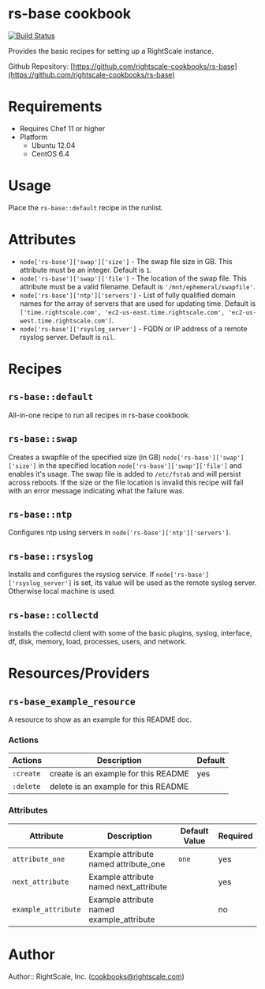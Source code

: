 # rs-base cookbook

[![Build Status](https://travis-ci.org/rightscale-cookbooks/rs-base.png?branch=master)](https://travis-ci.org/rightscale-cookbooks/rs-base)

Provides the basic recipes for setting up a RightScale instance.

Github Repository: [https://github.com/rightscale-cookbooks/rs-base](https://github.com/rightscale-cookbooks/rs-base)

# Requirements

* Requires Chef 11 or higher
* Platform
  * Ubuntu 12.04
  * CentOS 6.4

# Usage

Place the `rs-base::default` recipe in the runlist.

# Attributes

* `node['rs-base']['swap']['size']` - The swap file size in GB. This attribute must be an integer.
  Default is `1`.
* `node['rs-base']['swap']['file']` - The location of the swap file. This attribute must be a valid filename.
  Default is `'/mnt/ephemeral/swapfile'`.
* `node['rs-base']['ntp']['servers']` - List of fully qualified domain names for the array of servers that are used for
  updating time.
  Default is `['time.rightscale.com', 'ec2-us-east.time.rightscale.com', 'ec2-us-west.time.rightscale.com']`.
* `node['rs-base']['rsyslog_server']` - FQDN or IP address of a remote rsyslog server. Default is `nil`.

# Recipes

## `rs-base::default`

All-in-one recipe to run all recipes in rs-base cookbook.

## `rs-base::swap`

Creates a swapfile of the specified size (in GB) `node['rs-base']['swap']['size']` in the
specified location `node['rs-base']['swap']['file']` and enables it's usage.
The swap file is added to `/etc/fstab` and will persist across reboots. If the size or the
file location is invalid this recipe will fail with an error message indicating what the
failure was.

## `rs-base::ntp`

Configures ntp using servers in `node['rs-base']['ntp']['servers']`.

## `rs-base::rsyslog`

Installs and configures the rsyslog service. If `node['rs-base']['rsyslog_server']` is set, its value will be
used as the remote syslog server. Otherwise local machine is used.

## `rs-base::collectd`

Installs the collectd client with some of the basic plugins, syslog, interface, df, disk, memory, load,
processes, users, and network.

# Resources/Providers

## `rs-base_example_resource`

A resource to show as an example for this README doc.

### Actions

| Actions | Description | Default |
| --- | --- | --- |
| `:create` | create is an example for this README | yes |
| `:delete` | delete is an example for this README |  |

### Attributes

| Attribute | Description | Default Value | Required |
| --- | --- | --- | --- |
| `attribute_one` | Example attribute named attribute_one | `one` | yes |
| `next_attribute` | Example attribute named next_attribute |  | yes |
| `example_attribute` | Example attribute named example_attribute | | no |

# Author

Author:: RightScale, Inc. (<cookbooks@rightscale.com>)
